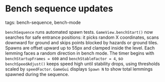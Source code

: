 # Bench sequence updates

tags: bench-sequence, bench-mode

`benchSequence` runs automated spawn tests. `GameView.benchStart()` now searches for safe entrance positions: it picks random X coordinates, scans downward for ground and skips points blocked by hazards or ground tiles. Spawns are offset upward up to 55px and clamped inside the level. Each lemming faces a random direction in bench mode. The timer begins with `benchStartupFrames = 600` and `benchStableFactor = 4`, so `benchSpeedAdjust()` keeps speed high until stability drops, using thresholds scaled by `speedFactor`. `GameGui` displays `Spawn N` to show total lemmings spawned during the sequence.
